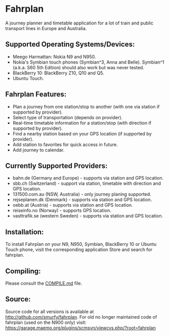 Fahrplan
========

A journey planner and timetable application for a lot of train and
public transport lines in Europe and Australia.

Supported Operating Systems/Devices:
------------------------------------
* Meego Harmattan: Nokia N9 and N950.
* Nokia's Symbian touch phones (Symbian^3, Anna and Belle). Symbian^1
  (a.k.a. S60 5th Edition) should also work but was never tested.
* BlackBerry 10: BlackBerry Z10, Q10 and Q5.
* Ubuntu Touch.

Fahrplan Features:
------------------

* Plan a journey from one station/stop to another (with one via station
  if supported by provider).
* Select type of transportation (depends on provider).
* Real-time timetable information for a station/stop (with direction if
  supported by provider).
* Find a nearby station based on your GPS location (if supported by
  provider).
* Add station to favorites for quick access in future.
* Add journey to calendar.

Currently Supported Providers:
------------------------------

* bahn.de (Germany and Europe) - supports via station and GPS location.
* sbb.ch (Switzerland) - support via station, timetable with direction
  and GPS location.
* 131500.com.au (NSW, Australia) - only journey planing supported.
* rejseplanen.dk (Denmark) - supports via station and GPS location.
* oebb.at (Austria) - supports via station and GPS location.
* reiseinfo.no (Norway) - supports GPS location.
* vasttrafik.se (western Sweden) - supports via station and GPS
  location.

Installation:
-------------

To install Fahrplan on your N9, N950, Symbian, BlackBerry 10 or Ubuntu
Touch phone, visit the corresponding application Store and search for
fahrplan.

Compiling:
----------

Please consult the [COMPILE.md][1] file.

Source:
-------

Source code for all versions is available at
<http://github.com/smurfy/fahrplan>. For old no longer maintained code
of fahrplan (used on the N900 only) visit:
<https://garage.maemo.org/plugins/scmsvn/viewcvs.php/?root=fahrplan>


[1]: COMPILE.md
